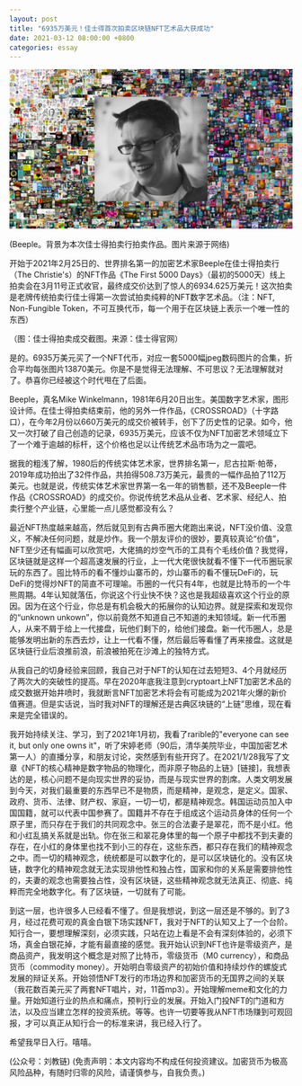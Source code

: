 ```yaml
---
layout: post
title: "6935万美元！佳士得首次拍卖区块链NFT艺术品大获成功"
date: 2021-03-12 08:00:00 +0800
categories: essay
---
```


![](/images/2021/20210312.jpg)

(Beeple。背景为本次佳士得拍卖行拍卖作品。图片来源于网络)

开始于2021年2月25日的、世界排名第一的加密艺术家Beeple在佳士得拍卖行（The Christie's）的NFT作品《The First 5000 Days》（最初的5000天）线上拍卖会在3月11号正式收官，最终成交价达到了惊人的6934.625万美元！这次拍卖是老牌传统拍卖行佳士得第一次尝试拍卖纯粹的NFT数字艺术品。（注：NFT, Non-Fungible Token，不可互换代币，每一个用于在区块链上表示一个唯一性的东西）

（图：佳士得拍卖成交截图。来源：佳士得官网）

是的。6935万美元买了一个NFT代币，对应一套5000幅jpeg数码图片的合集，折合平均每张图片13870美元。你是不是觉得无法理解、不可思议？无法理解就对了。恭喜你已经被这个时代甩在了后面。

Beeple，真名Mike Winkelmann，1981年6月20日出生。美国数字艺术家，图形设计师。在佳士得拍卖结束前，他的另外一件作品，《CROSSROAD》（十字路口），在今年2月份以660万美元的成交价被转手，创下了历史性的记录。如今，他又一次打破了自己创造的记录，6935万美元，应该不仅为NFT加密艺术领域立下了一个难于逾越的标杆，这个价格也足以让传统艺术品市场为之一震吧。

据我的粗浅了解，1980后的传统实体艺术家，世界排名第一，尼古拉斯·帕蒂，2019年成功拍出了32件作品，共拍得508.73万美元，最贵的一幅作品拍了112万美元。也就是说，传统实体艺术家世界第一名一年的销售额，还不及Beeple一件作品《CROSSROAD》的成交价。你说传统艺术品从业者、艺术家、经纪人、拍卖行整个产业链，心里能一点儿感觉都没有么？

最近NFT热度越来越高，然后就见到有古典币圈大佬跑出来说，NFT没价值、没意义，不解决任何问题，就是炒作。我一个朋友评价的很妙，要真较真论“价值”，NFT至少还有幅画可以欣赏吧，大佬搞的炒空气币的工具有个毛线价值？我觉得，区块链就是这样一个超高速发展的行业，上一代大佬很快就看不懂下一代币圈玩家玩的东西了。囤比特币的看不懂炒山寨币的，炒山寨币的看不懂玩DeFi的，玩DeFi的觉得炒NFT的简直不可理喻。币圈的一代只有4年，也就是比特币的一个牛熊周期。4年认知就落伍，你说这个行业快不快？这也是我超级喜欢这个行业的原因。因为在这个行业，你总是有机会极大的拓展你的认知边界。就是探索和发现你的“unknown unkown”，你以前竟然不知道自己不知道的未知领域。新一代币圈人，从来不屑于给上一代接盘，玩他们剩下的，给他们接盘。新一代币圈人，总是能够发明出新的东西去炒，让上一代看不懂，然后最后等看懂了再来接盘。这就是区块链行业后浪推前浪，前浪被拍死在沙滩上的独特方式。

从我自己的切身经验来回顾，我自己对于NFT的认知在过去短短3、4个月就经历了两次大的突破性的提高。早在2020年底我注意到cryptoart上NFT加密艺术品的成交数据开始井喷时，我就断言NFT加密艺术将会有可能成为2021年火爆的新价值赛道。但是实话说，当时我对NFT的理解还是古典区块链的“上链”思维，现在看来是完全错误的。

我开始持续关注、学习，到了2021年1月初，我看了rarible的"everyone can see it, but only one owns it"，听了宋婷老师（90后，清华美院毕业，中国加密艺术第一人）的直播分享，和朋友讨论，突然感到有些开窍了。在2021/1/28我写了文章《NFT的核心精神是数字物品的物理化，而非原子物品的上链》[链接]，我想表达的是，核心问题不是向现实世界的妥协，而是与现实世界的割席。人类文明发展到今天，对我们最重要的东西早已不是物质，而是精神，是观念，是定义。国家、政府、货币、法律、财产权、家庭，一切一切，都是精神观念。韩国运动员加入中国国籍，就可以代表中国参赛了。国籍并不存在于组成这个运动员身体的任何一个原子里，而只存在于我们的共同观念中。张三的合法妻子是翠花，而不是小红。他和小红乱搞关系就是出轨。你在张三和翠花身体里的每一个原子中都找不到夫妻的存在，在小红的身体里也找不到小三的存在，这些东西，都只存在我们的精神观念之中。而一切的精神观念，统统都是可以数字化的，是可以区块链化的。没有区块链，数字化的精神观念就无法实现排他性和独占性，国家和你的关系是需要排他性的，夫妻的观念也需要独占性，没有区块链，这些精神观念就无法真正、彻底、纯粹而完全地数字化。有了区块链，一切就有了可能。

到这一层，也许很多人已经看不懂了。但是我想说，到这一层还是不够的。到了3月，经过花费可观的真金白银下场实践NFT，我对于NFT的认知又上了一个台阶。知行合一，要想理解深刻，必须实践，只站在边上看是不会有深刻体验的，必须下场，真金白银花掉，才能有最直接的感觉。我开始认识到NFT也许是零级资产，是商品资产，我发明这个概念是对照了比特币，零级货币（M0 currency），和商品货币（commodity money）。开始明白零级资产的初始价值和持续炒作的螺旋式发展的辩证关系。开始领悟NFT发行的市场边界和加密货币的无国界之间的关联（我花数百美元买了两套NFT唱片，对，11首mp3）。开始理解meme和文化的力量。开始知道行业的热点和痛点，预判行业的发展。开始入门投NFT的门道和方法，以及应当建立怎样的投资系统。等等。也许一切要等我从NFT市场赚到可观回报，才可以真正从知行合一的标准来讲，我已经入行了。

希望我早日入行。嘻嘻。

(公众号：刘教链)
(免责声明：本文内容均不构成任何投资建议。加密货币为极高风险品种，有随时归零的风险，请谨慎参与，自我负责。)
